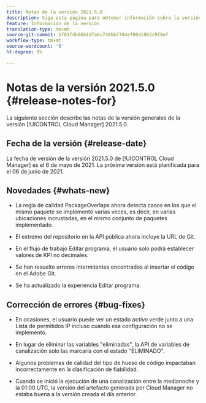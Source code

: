 ```yaml
---
title: Notas de la versión 2021.5.0
description: Siga esta página para obtener información sobre la versión 2021.5.0 de Cloud Manager
feature: Información de la versión
translation-type: tm+mt
source-git-commit: 5f81fdb86b1dfa6c748bb7784ef00dc062c9f8ef
workflow-type: tm+mt
source-wordcount: '0'
ht-degree: 0%

---
```


# Notas de la versión 2021.5.0 {#release-notes-for}

La siguiente sección describe las notas de la versión generales de la versión [!UICONTROL Cloud Manager] 2021.5.0.

## Fecha de la versión {#release-date}

La fecha de versión de la versión 2021.5.0 de [!UICONTROL Cloud Manager] es el 6 de mayo de 2021.
La próxima versión está planificada para el 06 de junio de 2021.

## Novedades {#whats-new}

* La regla de calidad PackageOverlaps ahora detecta casos en los que el mismo paquete se implementó varias veces, es decir, en varias ubicaciones incrustadas, en el mismo conjunto de paquetes implementado.

* El extremo del repositorio en la API pública ahora incluye la URL de Git.

* En el flujo de trabajo Editar programa, el usuario solo podrá establecer valores de KPI no decimales.

* Se han resuelto errores intermitentes encontrados al insertar el código en el Adobe Git.

* Se ha actualizado la experiencia Editar programa.

## Corrección de errores {#bug-fixes}

* En ocasiones, el usuario puede ver un estado *activo* verde junto a una Lista de permitidos IP incluso cuando esa configuración no se implementó.

* En lugar de eliminar las variables &quot;eliminadas&quot;, la API de variables de canalización solo las marcaría con el estado &quot;ELIMINADO&quot;.

* Algunos problemas de calidad del tipo de hueso de código impactaban incorrectamente en la clasificación de fiabilidad.

* Cuando se inició la ejecución de una canalización entre la medianoche y la 01:00 UTC, la versión del artefacto generada por Cloud Manager no estaba buena a la versión creada el día anterior.
